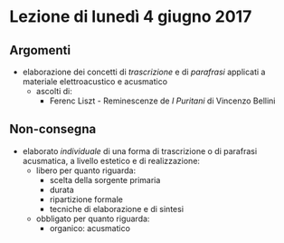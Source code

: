 # Lezione di lunedì 4 giugno 2017

## Argomenti

* elaborazione dei concetti di *trascrizione* e di *parafrasi* applicati a materiale
  elettroacustico e acusmatico
  * ascolti di:
    * Ferenc Liszt - Reminescenze de *I Puritani* di Vincenzo Bellini

## Non-consegna

* elaborato *individuale* di una forma di trascrizione o di parafrasi
  acusmatica, a livello estetico e di realizzazione:
  * libero per quanto riguarda:
    * scelta della sorgente primaria
    * durata
    * ripartizione formale
    * tecniche di elaborazione e di sintesi
  * obbligato per quanto riguarda:
    * organico: acusmatico
